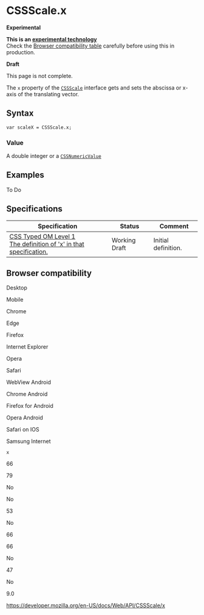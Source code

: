 # CSSScale.x

**Experimental**

**This is an [experimental technology](https://developer.mozilla.org/en-US/docs/MDN/Guidelines/Conventions_definitions#experimental)**  
Check the [Browser compatibility table](#browser_compatibility) carefully before using this in production.

**Draft**

This page is not complete.

The `x` property of the [`CSSScale`](../cssscale) interface gets and sets the abscissa or x-axis of the translating vector.

## Syntax

    var scaleX = CSSScale.x;

### Value

A double integer or a [`CSSNumericValue`](../cssnumericvalue)

## Examples

To Do

## Specifications

<table><thead><tr class="header"><th>Specification</th><th>Status</th><th>Comment</th></tr></thead><tbody><tr class="odd"><td><a href="https://drafts.css-houdini.org/css-typed-om-1/#dom-cssscale-x">CSS Typed OM Level 1<br />
<span class="small">The definition of 'x' in that specification.</span></a></td><td><span class="spec-wd">Working Draft</span></td><td>Initial definition.</td></tr></tbody></table>

## Browser compatibility

Desktop

Mobile

Chrome

Edge

Firefox

Internet Explorer

Opera

Safari

WebView Android

Chrome Android

Firefox for Android

Opera Android

Safari on IOS

Samsung Internet

`x`

66

79

No

No

53

No

66

66

No

47

No

9.0

<a href="https://developer.mozilla.org/en-US/docs/Web/API/CSSScale/x" class="_attribution-link">https://developer.mozilla.org/en-US/docs/Web/API/CSSScale/x</a>
